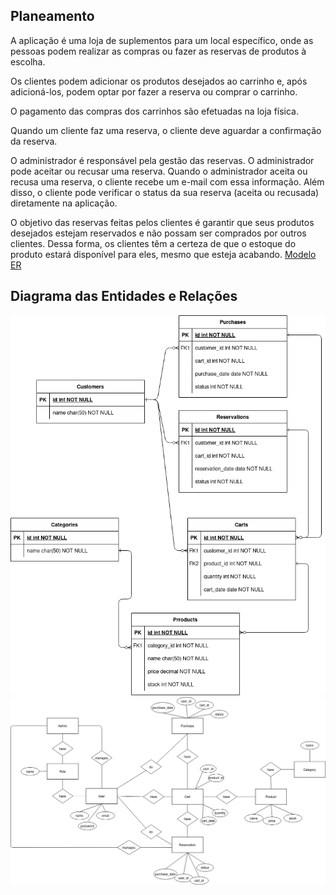 ## Planeamento
A aplicação é uma loja de suplementos para um local específico, onde as pessoas podem realizar as compras ou fazer as reservas de produtos à escolha.

Os clientes podem adicionar os produtos desejados ao carrinho e, após adicioná-los, podem optar por fazer a reserva ou comprar o carrinho.

O pagamento das compras dos carrinhos são efetuadas na loja física.

Quando um cliente faz uma reserva, o cliente deve aguardar a confirmação da reserva.

O administrador é responsável pela gestão das reservas.
O administrador pode aceitar ou recusar uma reserva.
Quando o administrador aceita ou recusa uma reserva, o cliente recebe um e-mail com essa informação. Além disso, o cliente pode verificar o status da sua reserva (aceita ou recusada) diretamente na aplicação.

O objetivo das reservas feitas pelos clientes é garantir que seus produtos desejados estejam reservados e não possam ser comprados por outros clientes. Dessa forma, os clientes têm a certeza de que o estoque do produto estará disponível para eles, mesmo que esteja acabando.
[Modelo ER](<planeamento/Modelo ER/ER.md>)
## Diagrama das Entidades e Relações

![diagrama](/docs/planeamento/Modelo%20ER/diagramas/modelo_light_nottrans.drawio.png)
![modeloer](/docs/planeamento/Modelo%20ER/diagramas/modelo_er.drawio.png)